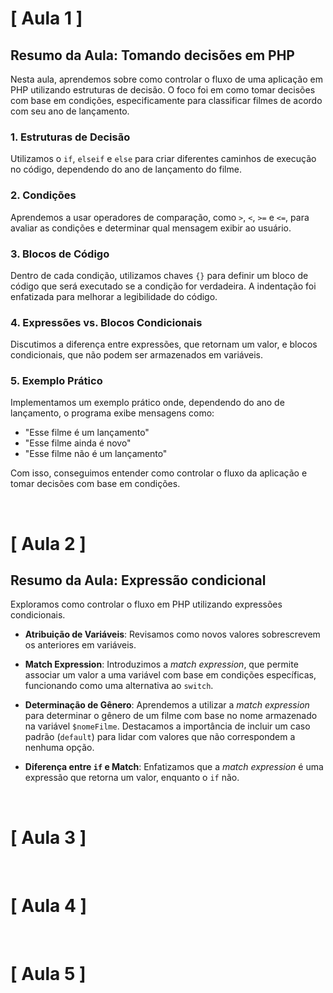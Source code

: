 # [ Aula 1 ] 
## Resumo da Aula: Tomando decisões em PHP

Nesta aula, aprendemos sobre como controlar o fluxo de uma aplicação em PHP utilizando estruturas de decisão. O foco foi em como tomar decisões com base em condições, especificamente para classificar filmes de acordo com seu ano de lançamento.

### 1. Estruturas de Decisão
Utilizamos o `if`, `elseif` e `else` para criar diferentes caminhos de execução no código, dependendo do ano de lançamento do filme.

### 2. Condições
Aprendemos a usar operadores de comparação, como `>`, `<`, `>=` e `<=`, para avaliar as condições e determinar qual mensagem exibir ao usuário.

### 3. Blocos de Código
Dentro de cada condição, utilizamos chaves `{}` para definir um bloco de código que será executado se a condição for verdadeira. A indentação foi enfatizada para melhorar a legibilidade do código.

### 4. Expressões vs. Blocos Condicionais
Discutimos a diferença entre expressões, que retornam um valor, e blocos condicionais, que não podem ser armazenados em variáveis.

### 5. Exemplo Prático
Implementamos um exemplo prático onde, dependendo do ano de lançamento, o programa exibe mensagens como:
- "Esse filme é um lançamento"
- "Esse filme ainda é novo"
- "Esse filme não é um lançamento"

Com isso, conseguimos entender como controlar o fluxo da aplicação e tomar decisões com base em condições.

<br>

# [ Aula 2 ]
## Resumo da Aula: Expressão condicional

Exploramos como controlar o fluxo em PHP utilizando expressões condicionais. 

- **Atribuição de Variáveis**: Revisamos como novos valores sobrescrevem os anteriores em variáveis.
  
- **Match Expression**: Introduzimos a *match expression*, que permite associar um valor a uma variável com base em condições específicas, funcionando como uma alternativa ao `switch`.

- **Determinação de Gênero**: Aprendemos a utilizar a *match expression* para determinar o gênero de um filme com base no nome armazenado na variável `$nomeFilme`. Destacamos a importância de incluir um caso padrão (`default`) para lidar com valores que não correspondem a nenhuma opção.

- **Diferença entre `if` e Match**: Enfatizamos que a *match expression* é uma expressão que retorna um valor, enquanto o `if` não.

<br>

# [ Aula 3 ]

<br>

# [ Aula 4 ]

<br>

# [ Aula 5 ]